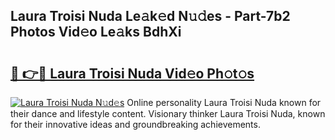 ## Laura Troisi Nuda Le𝚊k𝚎d N𝚞𝚍es - Part-7b2 Photos Vid𝚎o Le𝚊ks BdhXi

# <h2><a href="http://fbewiy.evod.top/?m=Laura+Troisi+Nuda">🔗 👉🔴 Laura Troisi Nuda Vid𝚎o Ph𝚘t𝚘s</a></h2>

[![Laura Troisi Nuda N𝚞d𝚎s](https://i.imgur.com/8V9OHl7.gif)](http://fbewiy.evod.top/?m=Laura+Troisi+Nuda)
Online personality Laura Troisi Nuda known for their dance and lifestyle content. Visionary thinker Laura Troisi Nuda, known for their innovative ideas and groundbreaking achievements. 
